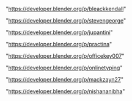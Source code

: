 "https://developer.blender.org/p/bleackkendall"

"https://developer.blender.org/p/stevengeorge"

"https://developer.blender.org/p/jupantini"

"https://developer.blender.org/p/practina"

"https://developer.blender.org/p/officekey007"

 
"https://developer.blender.org/p/onlinetyping"


"https://developer.blender.org/p/mackzayn27"


"https://developer.blender.org/p/nishananibha"


 
